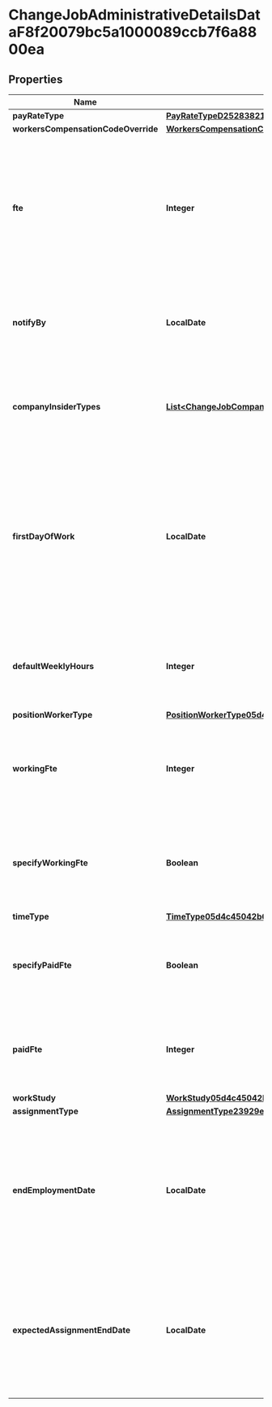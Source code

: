 

# ChangeJobAdministrativeDetailsDataF8f20079bc5a1000089ccb7f6a8800ea


## Properties

| Name | Type | Description | Notes |
|------------ | ------------- | ------------- | -------------|
|**payRateType** | [**PayRateTypeD25283821c01100016756a14eb650000**](PayRateTypeD25283821c01100016756a14eb650000.md) |  |  [optional] |
|**workersCompensationCodeOverride** | [**WorkersCompensationCodeOverride05d4c45042b61000138500e185e0013f**](WorkersCompensationCodeOverride05d4c45042b61000138500e185e0013f.md) |  |  [optional] |
|**fte** | **Integer** | Full Time Equivalent for a worker calculated by scheduled weekly hours divided by default weekly hours either current or proposed. |  [optional] |
|**notifyBy** | **LocalDate** | Returns the date that the employee should be notified for a termination. |  [optional] |
|**companyInsiderTypes** | [**List&lt;ChangeJobCompanyInsiderTypesData05d4c45042b61000131e4b2132f30137&gt;**](ChangeJobCompanyInsiderTypesData05d4c45042b61000131e4b2132f30137.md) | The new company insider types for the worker as of the effective date. |  [optional] |
|**firstDayOfWork** | **LocalDate** | The first day of work for the worker, as specified on the Hire, Add International Assignment, or Add Job transaction. This field will not return a value for any other transaction. |  [optional] |
|**defaultWeeklyHours** | **Integer** | The new default weekly hours for the worker as of the effective date. |  [optional] |
|**positionWorkerType** | [**PositionWorkerType05d4c45042b610001030ee47f2c90118**](PositionWorkerType05d4c45042b610001030ee47f2c90118.md) |  |  [optional] |
|**workingFte** | **Integer** | The working full time equivalent for the worker as of the effective date. |  [optional] |
|**specifyWorkingFte** | **Boolean** | True if working full time equivalent is specified on a worker as of the effective date. |  [optional] |
|**timeType** | [**TimeType05d4c45042b610000bb540b7458e0108**](TimeType05d4c45042b610000bb540b7458e0108.md) |  |  [optional] |
|**specifyPaidFte** | **Boolean** | True if paid full time equivalent is specified on a worker as of the effective date. |  [optional] |
|**paidFte** | **Integer** | The paid full time equivalent for the worker as of the effective date. |  [optional] |
|**workStudy** | [**WorkStudy05d4c45042b610000ba2f83c70f30101**](WorkStudy05d4c45042b610000ba2f83c70f30101.md) |  |  [optional] |
|**assignmentType** | [**AssignmentType23929e1f68ca10000d6940d6bde56963**](AssignmentType23929e1f68ca10000d6940d6bde56963.md) |  |  [optional] |
|**endEmploymentDate** | **LocalDate** | The new End Employment Date for the worker. If the worker has an Employee Contract sub event, this field will return that end date instead. |  [optional] |
|**expectedAssignmentEndDate** | **LocalDate** | For a past or current business process, the value of the Expected Assignment End Date field that is being (or was) proposed in the process. |  [optional] |



